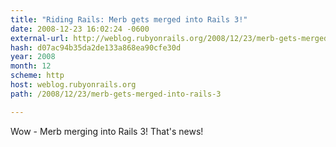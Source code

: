 ```yaml
---
title: "Riding Rails: Merb gets merged into Rails 3!"
date: 2008-12-23 16:02:24 -0600
external-url: http://weblog.rubyonrails.org/2008/12/23/merb-gets-merged-into-rails-3
hash: d07ac94b35da2de133a868ea90cfe30d
year: 2008
month: 12
scheme: http
host: weblog.rubyonrails.org
path: /2008/12/23/merb-gets-merged-into-rails-3

---
```


Wow - Merb merging into Rails 3! That's news! 
